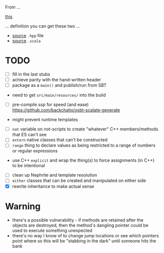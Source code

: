 From ...

  [this](https://github.com/g-pechorin/dukscala/blob/scad40/scad40/src/test/resources/peterlavalle.diskio.scad40) 
  
... definition you can get these two ...

 * [source](https://github.com/g-pechorin/dukscala/blob/scad40/scad40/src/test/resources/peterlavalle.diskio.hpp) `.hpp` file
 * [source](https://github.com/g-pechorin/dukscala/blob/scad40/scad40/src/test/scala/peterlavalle/scad40/EndToEndTest.scala#L71) `.scala`

# TODO

 * [ ] fill in the last stubs
 * [ ] achieve parity with the hand-written header
 * [ ] package as a `main()` and publish/run from SBT
  * need to get `src/main/resources/` into the build
 * [ ] pre-compile ssp for speed (and ease) https://github.com/backchatio/xsbt-scalate-generate
  * might prevent runtime templates
 * [ ] `nat` variable on not-scripts to create "whatever" C++ members/methods that ES can't see
 * [ ] `extern` native classes that can't be constructed
 * [ ] `range` thing to declare values as being restricted to a range of numbers or regular expressions
  * use C++ `explicit` and wrap the thing(s) to force assignments (in C++) to be intentional
 * [ ] clean up Nephrite and template resolution
 * [ ] `either` classes that can be created and manipulated on either side
 * [x] rewrite inheritance to make actual sense

# Warning

 * there's a possible vulnerability - if methods are retained after the objects are destroyed, then the method's dangling pointer could be used to execute something unexpected
  * there's no way I know of to change jump locations or see which pointers point where so this will be "stabbing in the dark" until someone hits the bank
